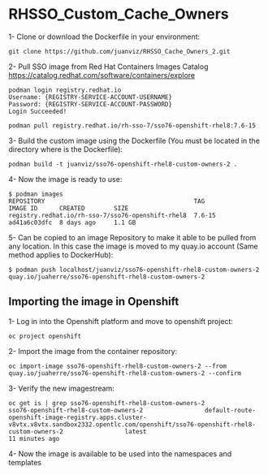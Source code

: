 # RHSSO_Custom_Cache_Owners

1- Clone or download the Dockerfile in your environment:

~~~
git clone https://github.com/juanviz/RHSSO_Cache_Owners_2.git
~~~

2- Pull SSO image from Red Hat Containers Images Catalog https://catalog.redhat.com/software/containers/explore
~~~
podman login registry.redhat.io
Username: {REGISTRY-SERVICE-ACCOUNT-USERNAME}
Password: {REGISTRY-SERVICE-ACCOUNT-PASSWORD}
Login Succeeded!

podman pull registry.redhat.io/rh-sso-7/sso76-openshift-rhel8:7.6-15
~~~


3- Build the custom image using the Dockerfile (You must be located in the directory where is the Dockerfile):

~~~
podman build -t juanviz/sso76-openshift-rhel8-custom-owners-2 .
~~~

4- Now the image is ready to use: 
~~~
$ podman images
REPOSITORY                                         TAG               IMAGE ID      CREATED        SIZE
registry.redhat.io/rh-sso-7/sso76-openshift-rhel8  7.6-15            ad41a6c03dfc  8 days ago     1.1 GB

~~~

5- Can be copied to an image Repository to make it able to be pulled from any location. 
   In this case the image is moved to my quay.io account (Same method applies to DockerHub):

~~~
$ podman push localhost/juanviz/sso76-openshift-rhel8-custom-owners-2 quay.io/juaherre/sso76-openshift-rhel8-custom-owners-2

~~~

## Importing the image in Openshift

1- Log in into the Openshift platform and move to openshift project:

~~~
oc project openshift
~~~

2- Import the image from the container repository:

~~~
oc import-image sso76-openshift-rhel8-custom-owners-2 --from quay.io/juaherre/sso76-openshift-rhel8-custom-owners-2 --confirm
~~~

3- Verify the new imagestream:

~~~
oc get is | grep sso76-openshift-rhel8-custom-owners-2
sso76-openshift-rhel8-custom-owners-2                 default-route-openshift-image-registry.apps.cluster-v8vtx.v8vtx.sandbox2332.opentlc.com/openshift/sso76-openshift-rhel8-custom-owners-2                 latest                                                   11 minutes ago
~~~

4- Now the image is available to be used into the namespaces and templates
